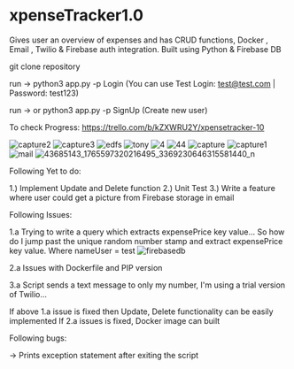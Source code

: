 # xpenseTracker1.0

Gives user an overview of expenses and has CRUD functions, Docker , Email , Twilio & Firebase auth integration.
Built using Python & Firebase DB

git clone repository 

run -> python3 app.py -p Login (You can use Test Login: test@test.com | Password: test123)


run -> or python3 app.py -p SignUp (Create new user)

To check Progress: https://trello.com/b/kZXWRU2Y/xpensetracker-10


![capture2](https://user-images.githubusercontent.com/30497847/46894255-7e2aec00-ce39-11e8-928d-93b511c393a6.PNG)
![capture3](https://user-images.githubusercontent.com/30497847/46894256-7e2aec00-ce39-11e8-9f0a-7f4d7563e505.PNG)
![edfs](https://user-images.githubusercontent.com/30497847/46894257-7e2aec00-ce39-11e8-9865-1468756ab9ef.PNG)
![tony](https://user-images.githubusercontent.com/30497847/46894258-7e2aec00-ce39-11e8-91d0-2f9d2f0be76b.PNG)
![4](https://user-images.githubusercontent.com/30497847/46894259-7e2aec00-ce39-11e8-8222-931c872a6cb0.PNG)
![44](https://user-images.githubusercontent.com/30497847/46894260-7e2aec00-ce39-11e8-934c-8aa1c6fbcf06.PNG)
![capture](https://user-images.githubusercontent.com/30497847/46894261-7e2aec00-ce39-11e8-9421-4c601ecb6468.PNG)
![capture1](https://user-images.githubusercontent.com/30497847/46894262-7e2aec00-ce39-11e8-90a0-7a3e5970b6fd.PNG)
![mail](https://user-images.githubusercontent.com/30497847/46894832-753b1a00-ce3b-11e8-947a-5180774a46e1.PNG)
![43685143_1765597320216495_3369230646315581440_n](https://user-images.githubusercontent.com/30497847/46894854-871cbd00-ce3b-11e8-9446-f07525ce6954.jpg)


Following Yet to do:

1.) Implement Update and Delete function
2.) Unit Test
3.) Write a feature where user could get a picture from Firebase storage in email

Following Issues:

1.a Trying to write a query which extracts expensePrice key value... 
So how do I jump past the unique random number stamp and extract expensePrice key value. Where nameUser = test
![firebasedb](https://user-images.githubusercontent.com/30497847/46894471-42dced00-ce3a-11e8-88b6-1cbfa80927f5.PNG)

2.a Issues with Dockerfile and PIP version

3.a Script sends a text message to only my number, I'm using a trial version of Twilio...

If above 1.a issue is fixed then Update, Delete functionality can be easily implemented
If 2.a issues is fixed, Docker image can built

Following bugs:

-> Prints exception statement after exiting the script 
